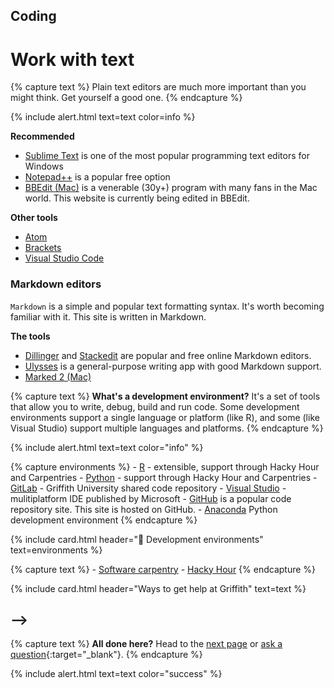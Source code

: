 ## Coding <span class="fas fa-rocket"></span> 

# Work with text

{% capture text %}
    Plain text editors are much more important than you might think. Get yourself a good one.
    {% endcapture %}
    
{% include alert.html text=text color=info %}

**Recommended**
 - [Sublime Text](https://www.sublimetext.com) is one of the most popular programming text editors for Windows
 - [Notepad++](https://notepad-plus-plus.org/) is a popular free option
 - [BBEdit (Mac)](https://www.barebones.com/products/bbedit/) is a venerable (30y+) program with many fans in the Mac world. This website is currently being edited in BBEdit.

**Other tools**
 - [Atom](https://atom.io)
 - [Brackets](http://brackets.io)
 - [Visual Studio Code](code.visualstudio.com)

### Markdown editors

`Markdown` is a simple and popular text formatting syntax. It's worth becoming familiar with it. This site is written in Markdown.

**The tools**
 - [Dillinger](https://dillinger.io) and [Stackedit](https://stackedit.io) are popular and free online Markdown editors.
 - [Ulysses](https://ulysses.app) is a general-purpose writing app with good Markdown support.
 - [Marked 2 (Mac)](https://marked2app.com)

{% capture text %}
    **What's a development environment?**
    It's a set of tools that allow you to write, debug, build and run code. Some development environments support a single language  or platform (like R), and some (like Visual Studio) support multiple languages and platforms.
    {% endcapture %}

{% include alert.html text=text color="info" %}

{% capture environments %}
    - [R](https://www.r-project.org) - extensible, support through Hacky Hour and Carpentries
    - [Python](https://www.python.org) - support through Hacky Hour and Carpentries
    - [GitLab](https://gitlab.rcs.griffith.edu.au) - Griffith University shared code repository
    - [Visual Studio](https://visualstudio.microsoft.com) - mulitiplatform IDE published by Microsoft
    - [GitHub](https://github.com) is a popular code repository site. This site is hosted on GitHub.
    - [Anaconda](https://www.anaconda.com/distribution/) Python development environment
    {% endcapture %}

{% include card.html header="👾 Development environments" text=environments %}

{% capture text %}
     - [Software carpentry](https://hackyhourgriffith.wordpress.com/events/soft-carp/)
    - [Hacky Hour](https://hackyhourgriffith.wordpress.com)
    {% endcapture %}

{% include card.html header="Ways to get help at Griffith" text=text %}

-->
---

{% capture text %}
    **All done here?** Head to the [next page](4-writing.html) or [ask a question](https://griffithu.padlet.org/y_banens1/60je7s1g90b3f69h){:target="_blank"}. 
    {% endcapture %}

{% include alert.html text=text color="success" %}
